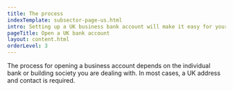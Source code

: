 ```yaml
---
title: The process
indexTemplate: subsector-page-us.html
intro: Setting up a UK business bank account will make it easy for your company to operate in the UK. Just bear in mind that the process can take up to three months and you may need to travel.
pageTitle: Open a UK bank account
layout: content.html
orderLevel: 3
---
```


The process for opening a business account depends on the individual bank or building society you are dealing with. In most cases, a UK address and contact is required.